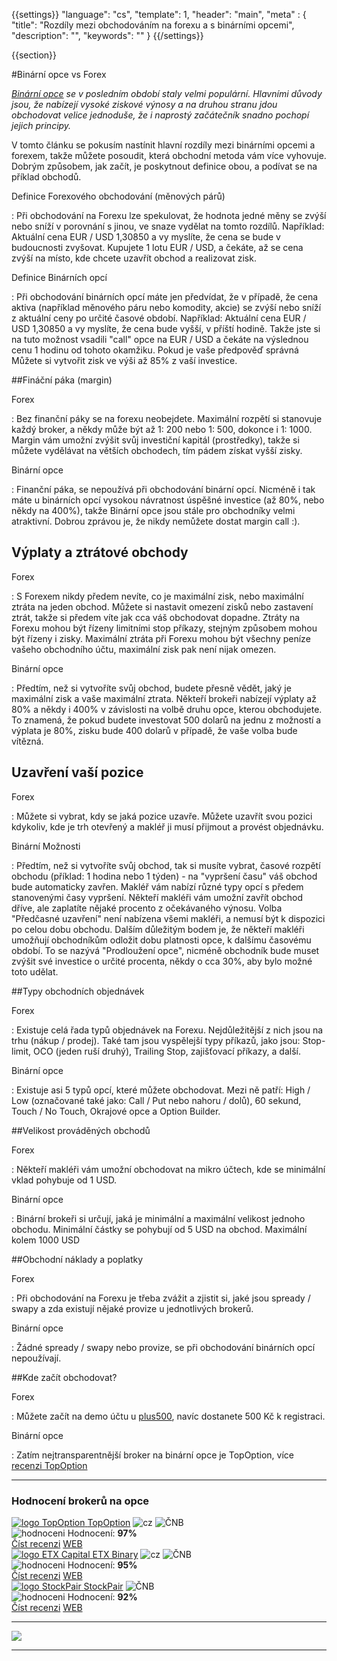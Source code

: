 {{settings}}
  "language": "cs",
  "template": 1,
  "header": "main",
  "meta" : {
    "title": "Rozdíly mezi obchodováním na forexu a s binárními opcemi",
    "description": "",
    "keywords": ""
  }
{{/settings}}

<div class="row">
<div class="col-md-9" role="main" markdown="1">

{{section}}

#Binární opce vs Forex



*[Binární opce](http://www.forexsrovnavac.cz/binarni-opce "binární opce") se v posledním období staly velmi populární. Hlavními důvody jsou, že nabízejí vysoké ziskové výnosy a na druhou stranu jdou obchodovat velice jednoduše, že i naprostý začátečník snadno pochopí jejich principy.* 

V tomto článku se pokusím nastínit hlavní rozdíly mezi binárními opcemi a forexem, takže můžete posoudit, která obchodní metoda vám více vyhovuje. Dobrým způsobem, jak začít, je poskytnout definice obou, a podívat se na příklad obchodů. 


Definice Forexového obchodování (měnových párů)

: Při obchodování na Forexu lze spekulovat, že hodnota jedné měny se zvýší nebo sníží v porovnání s jinou, ve snaze vydělat na tomto rozdílů. Například: Aktuální cena EUR / USD 1,30850 a vy myslíte, že cena se bude v budoucnosti zvyšovat. Kupujete 1 lotu EUR / USD, a čekáte, až se cena zvýší na místo, kde chcete uzavřít obchod a realizovat zisk. 

Definice Binárních opcí

: Při obchodování binárních opcí máte jen předvídat, že v případě, že cena aktiva (například měnového páru nebo komodity, akcie) se zvýší nebo sníží z aktuální ceny po určité časové období. Například: Aktuální cena EUR / USD 1,30850 a vy myslíte, že cena bude vyšší, v příští hodině. Takže jste si na tuto možnost vsadili "call" opce na EUR / USD a čekáte na výslednou cenu 1 hodinu od tohoto okamžiku. Pokud je vaše předpověď správná Můžete si vytvořit zisk ve výši až 85% z vaší investice. 

##Fináční páka (margin)


Forex

: Bez finanční páky se na forexu neobejdete. Maximální rozpětí si stanovuje každý broker, a někdy může být až 1: 200 nebo 1: 500, dokonce i 1: 1000. Margin vám umožní zvýšit svůj investiční kapitál (prostředky), takže si můžete vydělávat na větších obchodech, tím pádem získat vyšší zisky. 

Binární opce

: Finanční páka, se nepoužívá při obchodování binární opcí. Nicméně i tak máte u binárních opcí vysokou návratnost úspěšné investice (až 80%, nebo někdy na 400%), takže Binární opce jsou stále pro obchodníky velmi atraktivní. Dobrou zprávou je, že nikdy nemůžete dostat margin call :). 


## Výplaty a ztrátové obchody

Forex

: S Forexem nikdy předem nevíte, co je maximální zisk, nebo maximální ztráta na jeden obchod. Můžete si nastavit omezení zisků nebo zastavení ztrát, takže si předem víte jak cca váš obchodovat dopadne. Ztráty na Forexu mohou být řízeny limitními stop příkazy, stejným způsobem mohou být řízeny i zisky. Maximální ztráta při Forexu mohou být všechny peníze vašeho obchodního účtu, maximální zisk pak není nijak omezen. 

Binární opce

: Předtím, než si vytvoříte svůj obchod, budete přesně vědět, jaký je maximální zisk a vaše maximální ztrata. Někteří brokeři nabízejí výplaty až 80% a někdy i 400% v závislosti na volbě druhu opce, kterou obchodujete. To znamená, že pokud budete investovat 500 dolarů na jednu z možností a výplata je 80%, zisku bude 400 dolarů v případě, že vaše volba bude vítězná.  


## Uzavření vaší pozice 
Forex

: Můžete si vybrat, kdy se jaká pozice uzavře. Můžete uzavřít svou pozici kdykoliv, kde je trh otevřený a makléř ji musí přijmout a provést objednávku. 

Binární Možnosti

: Předtím, než si vytvoříte svůj obchod, tak si musíte vybrat, časové rozpětí obchodu (příklad: 1 hodina nebo 1 týden) - na "vypršení času" váš obchod bude automaticky zavřen. Makléř vám nabízí různé typy opcí s předem stanovenými časy vypršení. Někteří makléři vám umožní zavřít obchod dříve, ale zaplatíte nějaké procento z očekávaného výnosu. Volba "Předčasné uzavření" není nabízena všemi makléři, a nemusí být k dispozici po celou dobu obchodu. Dalším důležitým bodem je, že někteří makléři umožňují obchodníkům odložit dobu platnosti opce, k dalšímu časovému období. To se nazývá "Prodloužení opce", nicméně obchodník bude muset zvýšit své investice o určité procenta, někdy o cca 30%, aby bylo možné toto udělat. 

##Typy obchodních objednávek

Forex

: Existuje celá řada typů objednávek na Forexu. Nejdůležitější z nich jsou na trhu (nákup / prodej). Také tam jsou vyspělejší typy příkazů, jako jsou: Stop-limit, OCO (jeden ruší druhý), Trailing Stop, zajišťovací příkazy, a další. 

Binární opce

: Existuje asi 5 typů opcí, které můžete obchodovat. Mezi ně patří: High / Low (označované také jako: Call / Put nebo nahoru / dolů), 60 sekund, Touch / No Touch, Okrajové opce a Option Builder. 

##Velikost prováděných obchodů 

Forex

: Někteří makléři vám umožní obchodovat na mikro účtech, kde se minimální vklad pohybuje od 1 USD.

Binární opce

: Binární brokeři si určují, jaká je minimální a maximální velikost jednoho obchodu. Minimální částky se pohybují od 5 USD na obchod. Maximální kolem 1000 USD

##Obchodní náklady a poplatky 

Forex

: Při obchodování na Forexu je třeba zvážit a zjistit si, jaké jsou spready / swapy a zda existují nějaké provize u jednotlivých brokerů. 

Binární opce

:  Žádné spready / swapy nebo provize, se při obchodování binárních opcí nepoužívají.

##Kde začít obchodovat?

Forex

: Můžete začít na demo účtu u [plus500](http://www.forexsrovnavac.cz/binarni-opce "binární opce"), navíc dostanete 500 Kč k registraci.

Binární opce

: Zatím nejtransparentnější broker na binární opce je TopOption, více [recenzi TopOption](http://www.forexsrovnavac.cz/topoption "binární opce")





</div>
<div class="col-md-3" markdown="10">

- - -

<div id="brokeri-box">
<H3 class="brokeri-nadpis">Hodnocení brokerů na opce</H3>
<div class="broker">
  <div class="broker-top">
  <a href="#"  title="TopOption">
    <img src="{{img-url}}brokeri/topoption-logo.png" alt="logo TopOption">
  </a>
  <a class="broker-top-odkaz" target="_parent" href="http://blog.forexsrovnavac.cz/topoption" title="TopOption">TopOption</a>
  <img class="ikona" src="{{img-url}}brokeri/cz.png" alt="cz">
  <img class="ikona" src="{{img-url}}brokeri/cnb.png" alt="ČNB">
  </div>
  <div class="hodnoceni">
  <img src="{{img-url}}brokeri/hodnoceni.png" alt="hodnoceni">
  Hodnocení: <b>97%</b>
  </div>
  <a class="recenze" target="_parent" href="http://forexsrovnavac.cz/topoption" title"Číst recenzi">Číst recenzi</a>
  <a class="ucet" target="_parent" href="http://blog.forexsrovnavac.cz/topoption" title"Otevřít účet">WEB</a>
</div>
<div class="broker">
 <div class="broker-top">
  <a href="#" title="ETX Binary">
    <img src="{{img-url}}brokeri/etxcapital-logo.png" alt="logo ETX Capital">
  </a>
   <a class="broker-top-odkaz" target="_parent"  href="http://www.forexsrovnavac.cz/etx-capital-zkusenosti" title="ETX Binary">ETX Binary</a>
  <img class="ikona" src="{{img-url}}brokeri/cz.png" alt="cz">
  <img class="ikona" src="{{img-url}}brokeri/cnb.png" alt="ČNB">
 </div>
 <div class="hodnoceni">
  <img src="{{img-url}}brokeri/hodnoceni.png" alt="hodnoceni">
  Hodnocení: <b>95%</b>
 </div>
 <a class="recenze" target="_parent" href="http://www.forexsrovnavac.cz/etx-capital-zkusenosti" title"Číst recenzi">Číst recenzi</a>
 <a class="ucet" href="http://blog.forexsrovnavac.cz/etxbinary" title"Otevřít účet">WEB</a>
</div> 
<div class="broker">
 <div class="broker-top">
  <a href="#" title="Stockpair">
    <img src="{{img-url}}brokeri/stockpair-logo.png" alt="logo StockPair">
  </a>
  <a class="broker-top-odkaz" href="#" title="StockPair">StockPair</a>
  <img class="ikona" src="{{img-url}}brokeri/cnb.png" alt="ČNB">
 </div>
 <div class="hodnoceni">
  <img src="{{img-url}}brokeri/hodnoceni.png" alt="hodnoceni">
  Hodnocení: <b>92%</b>
 </div>
 <a class="recenze" href="http://www.forexsrovnavac.cz/stockpair-recenze" title"Číst recenzi">Číst recenzi</a>
 <a class="ucet" href="http://blog.forexsrovnavac.cz/stockpair" title"Otevřít účet">WEB</a>
</div> 

<hr />

<a href="http://blog.forexsrovnavac.cz/topoption" alt="Demo účet"  target="_blank">
 <img src="http://blog.forexsrovnavac.cz/wp-content/uploads/2015/02/2015-02-17-22_43_03-Plus500-_-Akcie-Plus500_-Online-obchodování-s-akciemi-_-Obchodování-s-podíly_kme.png" width="" height=""/>

</a>

<hr />

</div>
</div>
</div>
